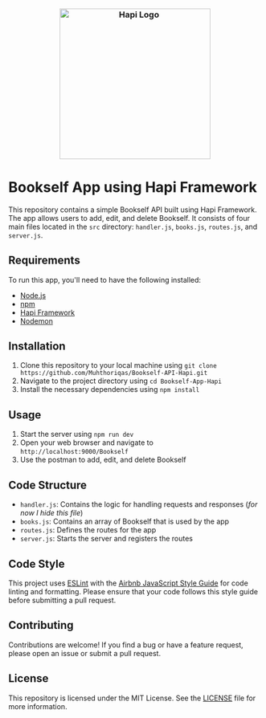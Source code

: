 <h3 align="center">
    <img src="https://raw.githubusercontent.com/hapijs/assets/master/images/hapi.png" alt="Hapi Logo" width="300">
</h3>

# Bookself App using Hapi Framework

This repository contains a simple Bookself API built using Hapi Framework. The app allows users to add, edit, and delete Bookself. It consists of four main files located in the `src` directory: `handler.js`, `books.js`, `routes.js`, and `server.js`.

## Requirements

To run this app, you'll need to have the following installed:

- [Node.js](https://nodejs.org/en/)
- [npm](https://www.npmjs.com/)
- [Hapi Framework](https://hapi.dev/)
- [Nodemon](https://nodemon.io/)

## Installation

1. Clone this repository to your local machine using `git clone https://github.com/Muhthoriqas/Bookself-API-Hapi.git`
2. Navigate to the project directory using `cd Bookself-App-Hapi`
3. Install the necessary dependencies using `npm install`

## Usage

1. Start the server using `npm run dev`
2. Open your web browser and navigate to `http://localhost:9000/Bookself`
3. Use the postman to add, edit, and delete Bookself

## Code Structure

- `handler.js`: Contains the logic for handling requests and responses (*for now I hide this file*)
- `books.js`: Contains an array of Bookself that is used by the app
- `routes.js`: Defines the routes for the app
- `server.js`: Starts the server and registers the routes

## Code Style

This project uses [ESLint](https://eslint.org/) with the [Airbnb JavaScript Style Guide](https://github.com/airbnb/javascript) for code linting and formatting. Please ensure that your code follows this style guide before submitting a pull request.

## Contributing

Contributions are welcome! If you find a bug or have a feature request, please open an issue or submit a pull request.

## License
This repository is licensed under the MIT License. See the <a href="https://github.com/Muhthoriqas/Bookself-API-Hapi/blob/master/LICENSE">LICENSE</a> file for more information.
